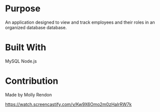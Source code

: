 # Purpose

An application designed to view and track employees and their roles in an organized database database.

# Built With

MySQL
Node.js

# Contribution

Made by Molly Rendon

https://watch.screencastify.com/v/Kw9X6Omo2m0zHaIrRW7k
